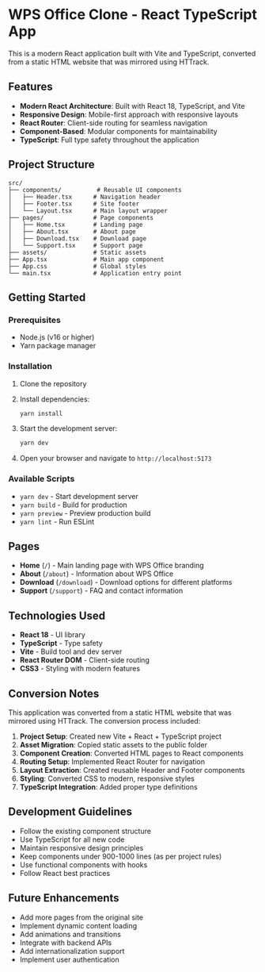 # WPS Office Clone - React TypeScript App

This is a modern React application built with Vite and TypeScript, converted from a static HTML website that was mirrored using HTTrack.

## Features

- **Modern React Architecture**: Built with React 18, TypeScript, and Vite
- **Responsive Design**: Mobile-first approach with responsive layouts
- **React Router**: Client-side routing for seamless navigation
- **Component-Based**: Modular components for maintainability
- **TypeScript**: Full type safety throughout the application

## Project Structure

```
src/
├── components/          # Reusable UI components
│   ├── Header.tsx      # Navigation header
│   ├── Footer.tsx      # Site footer
│   └── Layout.tsx      # Main layout wrapper
├── pages/              # Page components
│   ├── Home.tsx        # Landing page
│   ├── About.tsx       # About page
│   ├── Download.tsx    # Download page
│   └── Support.tsx     # Support page
├── assets/             # Static assets
├── App.tsx             # Main app component
├── App.css             # Global styles
└── main.tsx            # Application entry point
```

## Getting Started

### Prerequisites

- Node.js (v16 or higher)
- Yarn package manager

### Installation

1. Clone the repository
2. Install dependencies:
   ```bash
   yarn install
   ```

3. Start the development server:
   ```bash
   yarn dev
   ```

4. Open your browser and navigate to `http://localhost:5173`

### Available Scripts

- `yarn dev` - Start development server
- `yarn build` - Build for production
- `yarn preview` - Preview production build
- `yarn lint` - Run ESLint

## Pages

- **Home** (`/`) - Main landing page with WPS Office branding
- **About** (`/about`) - Information about WPS Office
- **Download** (`/download`) - Download options for different platforms
- **Support** (`/support`) - FAQ and contact information

## Technologies Used

- **React 18** - UI library
- **TypeScript** - Type safety
- **Vite** - Build tool and dev server
- **React Router DOM** - Client-side routing
- **CSS3** - Styling with modern features

## Conversion Notes

This application was converted from a static HTML website that was mirrored using HTTrack. The conversion process included:

1. **Project Setup**: Created new Vite + React + TypeScript project
2. **Asset Migration**: Copied static assets to the public folder
3. **Component Creation**: Converted HTML pages to React components
4. **Routing Setup**: Implemented React Router for navigation
5. **Layout Extraction**: Created reusable Header and Footer components
6. **Styling**: Converted CSS to modern, responsive styles
7. **TypeScript Integration**: Added proper type definitions

## Development Guidelines

- Follow the existing component structure
- Use TypeScript for all new code
- Maintain responsive design principles
- Keep components under 900-1000 lines (as per project rules)
- Use functional components with hooks
- Follow React best practices

## Future Enhancements

- Add more pages from the original site
- Implement dynamic content loading
- Add animations and transitions
- Integrate with backend APIs
- Add internationalization support
- Implement user authentication